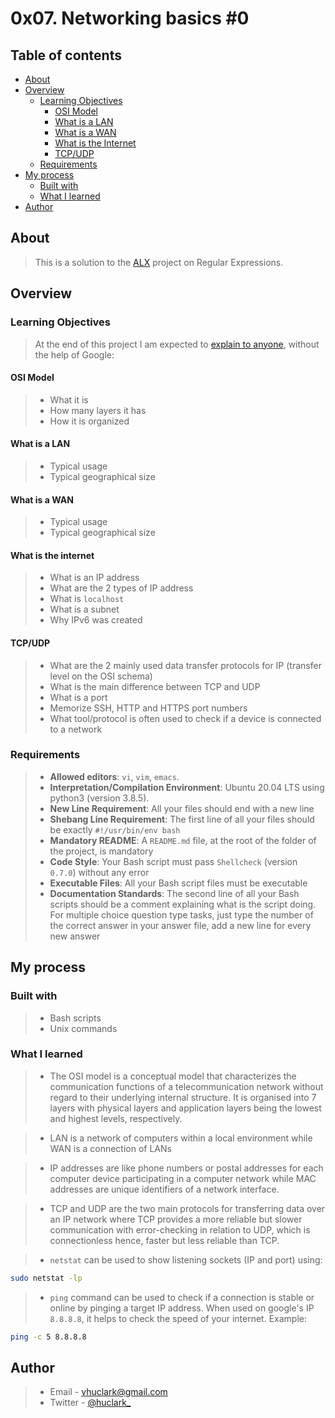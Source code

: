 # 0x07. Networking basics #0

## Table of contents

- [About](#about)
- [Overview](#overview)
  - [Learning Objectives](#learning-objectives)
	- [OSI Model](#osi-model)
	- [What is a LAN](#what-is-a-lan)
	- [What is a WAN](#what-is-a-wan)
	- [What is the Internet](#what-is-the-internet)
	- [TCP/UDP](#tcpudp)
  - [Requirements](#requirements)
- [My process](#my-process)
  - [Built with](#built-with)
  - [What I learned](#what-i-learned)
- [Author](#author)

## About

> This is a solution to the [ALX](https://www.alxafrica.com/) project on Regular Expressions.

## Overview

### Learning Objectives

> At the end of this project I am expected to [explain to anyone](https://fs.blog/feynman-learning-technique/), without the help of Google:

#### OSI Model

> - What it is
> - How many layers it has
> - How it is organized

#### What is a LAN

> - Typical usage
> - Typical geographical size

#### What is a WAN

> - Typical usage
> - Typical geographical size

#### What is the internet

> - What is an IP address
> - What are the 2 types of IP address
> - What is `localhost`
> - What is a subnet
> - Why IPv6 was created

#### TCP/UDP

> - What are the 2 mainly used data transfer protocols for IP (transfer level on the OSI schema)
> - What is the main difference between TCP and UDP
> - What is a port
> - Memorize SSH, HTTP and HTTPS port numbers
> - What tool/protocol is often used to check if a device is connected to a network

### Requirements

> - **Allowed editors**: `vi`, `vim`, `emacs`.
> - **Interpretation/Compilation Environment**: Ubuntu 20.04 LTS using python3 (version 3.8.5).
> - **New Line Requirement**: All your files should end with a new line
> - **Shebang Line Requirement**: The first line of all your files should be exactly `#!/usr/bin/env bash`
> - **Mandatory README**: A `README.md` file, at the root of the folder of the project, is mandatory
> - **Code Style**: Your Bash script must pass `Shellcheck` (version `0.7.0`) without any error
> - **Executable Files**: All your Bash script files must be executable
> - **Documentation Standards**: The second line of all your Bash scripts should be a comment explaining what is the script doing.
For multiple choice question type tasks, just type the number of the correct answer in your answer file, add a new line for every new answer

## My process

### Built with

> - Bash scripts
> - Unix commands

### What I learned

> - The OSI model is a conceptual model that characterizes the communication functions of a telecommunication network without regard to their underlying internal structure. It is organised into 7 layers with physical layers and application layers being the lowest and highest levels, respectively.

> - LAN is a network of computers within a local environment while WAN is a connection of LANs

> - IP addresses are like phone numbers or postal addresses for each computer device participating in a computer network while MAC addresses are unique identifiers of a network interface.

> - TCP and UDP are the two main protocols for transferring data over an IP network where TCP provides a more reliable but slower communication with error-checking in relation to UDP, which is connectionless hence, faster but less reliable than TCP.

> - `netstat` can be used to show listening sockets (IP and port) using:
```bash
sudo netstat -lp
```

> - `ping` command can be used to check if a connection is stable or online by pinging a target IP address. When used on google's IP `8.8.8.8`, it helps to check the speed of your internet. Example:
```bash
ping -c 5 8.8.8.8
```

## Author

> - Email - vhuclark@gmail.com
> - Twitter - [@huclark\_](https://www.twitter.com/huclark_)
